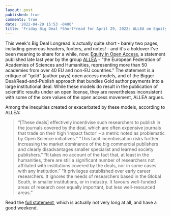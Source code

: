 ```yaml
---
layout: post
published: true
comments: true
date: '2022-04-29 15:53 -0400'
title: 'Friday Big Deal *Short*read for April 29, 2022: ALLEA on Equity in Open Access'
---
```


This week's Big Deal Longread is actually quite short - barely two pages, including generous headers, footers, and notes! - and it's a holdover I've been meaning to share for a while, now: [Equity in Open Access](https://allea.org/portfolio-item/equity-in-open-access/), a statement published late last year by the group [ALLEA](https://allea.org/allea-in-brief/) - "the European Federation of Academies of Sciences and Humanities, representing more than 50 academies from over 40 EU and non-EU countries." The statement is a critique of "gold" (author pays) open access models, and of the Bigger Deal/Read-and-Publish approach that bundles Gold author payments into a large institutional deal. While these models do result in the publication of scientific results under an open license, they are nevertheless inconsistent with some of the core values of the open access movement, ALLEA argues. 

Among the inequities created or exacerbated by these models, according to ALLEA:

> “[These deals] effectively incentivise such researchers to publish in the journals covered by the deal, which are often expensive journals that trade on their high ‘impact factor’ – a metric noted as problematic by Open Science initiatives.”
> “This tacit incentivisation risks further increasing the market dominance of the big commercial publishers and clearly disadvantages smaller specialist and learned society publishers.”
> “It takes no account of the fact that, at least in the humanities, there are still a significant number of researchers not affiliated with institutions covered by the deals, nor in some cases with any institution.”
> “It privileges established over early career researchers. It ignores the needs of researchers based in the Global South, in smaller institutions, or in industry. It favours well-funded areas of research over equally important, but less well-resourced areas.”

Read the [full statement](https://allea.org/portfolio-item/equity-in-open-access/), which is actually not very long at all, and have a good weekend.